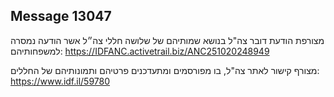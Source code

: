 ## Message 13047

מצורפת הודעת דובר צה"ל בנושא שמותיהם של שלושה חללי צה״ל אשר הודעה נמסרה למשפחותיהם: https://IDFANC.activetrail.biz/ANC251020248949

מצורף קישור לאתר צה"ל, בו מפורסמים ומתעדכנים פרטיהם ותמונותיהם של החללים: https://www.idf.il/59780

